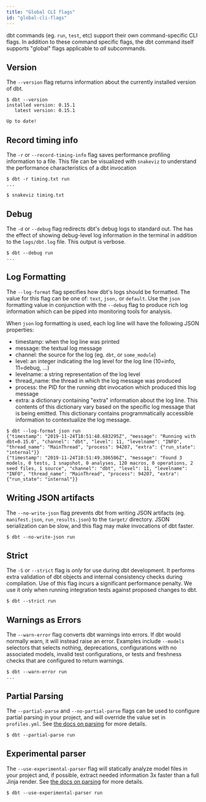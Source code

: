 ```yaml
---
title: "Global CLI flags"
id: "global-cli-flags"
---
```


dbt commands (eg. `run`, `test`, etc) support their own command-specific CLI flags. In addition to these command specific flags, the dbt command itself supports "global" flags applicable to *all* subcommands.

## Version

The `--version`  flag returns information about the currently installed version of dbt.

<File name='Usage'>

```text
$ dbt --version
installed version: 0.15.1
   latest version: 0.15.1

Up to date!
```

</File>

## Record timing info

The `-r` or `--record-timing-info` flag saves performance profiling information to a file. This file can be visualized with `snakeviz` to understand the performance characteristics of a dbt invocation

<File name='Usage'>

```text
$ dbt -r timing.txt run
...

$ snakeviz timing.txt
```

</File>

## Debug
The `-d` or `--debug` flag redirects dbt's debug logs to standard out. The has the effect of showing debug-level log information in the terminal in addition to the `logs/dbt.log` file. This output is verbose.

<File name='Usage'>

```text
$ dbt --debug run
...

```

</File>

## Log Formatting

The `--log-format` flag specifies how dbt's logs should be formatted. The value for this flag can be one of: `text`, `json,` or `default`. Use the `json` formatting value in conjunction with the `--debug` flag to produce rich log information which can be piped into monitoring tools for analysis.

When `json` log formatting is used, each log line will have the following JSON properties:
- timestamp: when the log line was printed
- message: the textual log message
- channel: the source for the log (eg. `dbt`, or `some_module`)
- level: an integer indicating the log level for the log line (10=info, 11=debug, ...)
- levelname: a string representation of the log level
- thread_name: the thread in which the log message was produced
- process: the PID for the running dbt invocation which produced this log message
- extra: a dictionary containing "extra" information about the log line. This contents of this dictionary vary based on the specific log message that is being emitted. This dictionary contains programmatically accessible information to contextualize the log message.

<File name='Usage'>

```text
$ dbt --log-format json run
{"timestamp": "2019-11-24T18:51:48.683295Z", "message": "Running with dbt=0.15.0", "channel": "dbt", "level": 11, "levelname": "INFO", "thread_name": "MainThread", "process": 94207, "extra": {"run_state": "internal"}}
{"timestamp": "2019-11-24T18:51:49.386586Z", "message": "Found 3 models, 0 tests, 1 snapshot, 0 analyses, 120 macros, 0 operations, 2 seed files, 1 source", "channel": "dbt", "level": 11, "levelname": "INFO", "thread_name": "MainThread", "process": 94207, "extra": {"run_state": "internal"}}
```

</File>

## Writing JSON artifacts

The `--no-write-json` flag prevents dbt from writing JSON artifacts (eg. `manifest.json`, `run_results.json`) to the `target/` directory. JSON serialization can be slow, and this flag may make invocations of dbt faster.

<File name='Usage'>

```text
$ dbt --no-write-json run
```

</File>

## Strict

The `-S` or `--strict` flag is _only_ for use during dbt development. It performs extra validation of dbt objects and internal consistency checks during compilation. Use of this flag incurs a significant performance penalty. We use it only when running integration tests against proposed changes to dbt.

<File name='Usage'>

```text
$ dbt --strict run
```

</File>

## Warnings as Errors

The `--warn-error` flag converts dbt warnings into errors. If dbt would normally warn, it will instead raise an error. Examples include `--models` selectors that selects nothing, deprecations, configurations with no associated models, invalid test configurations, or tests and freshness checks that are configured to return warnings.

<File name='Usage'>

```text
$ dbt --warn-error run
...
```

</File>

## Partial Parsing
The `--partial-parse` and `--no-partial-parse` flags can be used to configure partial parsing in your project, and will override the value set in `profiles.yml`. See [the docs on parsing](parsing#partial-parsing) for more details.

<File name='Usage'>

```text
$ dbt --partial-parse run
```

</File>

## Experimental parser
The `--use-experimental-parser` flag will statically analyze model files in your project and, if possible, extract needed information 3x faster than a full Jinja render. See [the docs on parsing](parsing#experimental-parser) for more details.

<File name='Usage'>

```text
$ dbt --use-experimental-parser run
```

</File>
